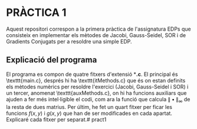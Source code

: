 # PRÀCTICA 1
Aquest repositori correspon a la primera pràctica de l'assignatura EDPs que consisteix en implementar els mètodes de Jacobi, Gauss-Seidel, SOR i de Gradients Conjugats per a resoldre una simple EDP.

## Explicació del programa
El programa es compon de quatre fitxers d'extensió ***.c**. El principal és \texttt{main.c}, després hi ha \texttt{itMethods.c} que és on estan definits els mètodes numèrics per resoldre l'exercici (Jacobi, Gauss-Seidel i SOR) i un tercer, anomenat \texttt{auxMethods.c}, on hi ha funcions auxiliars que ajuden a fer més intel·ligible el codi, com ara la funció que calcula $\|\bullet\|_\infty$ de la resta de dues matrius. Per últim, he fet un quart fitxer per ficar les funcions $f(x,y)$ i $g(x,y)$ que han de ser modificades en cada apartat. Explicaré cada fitxer per separat.# pract1
